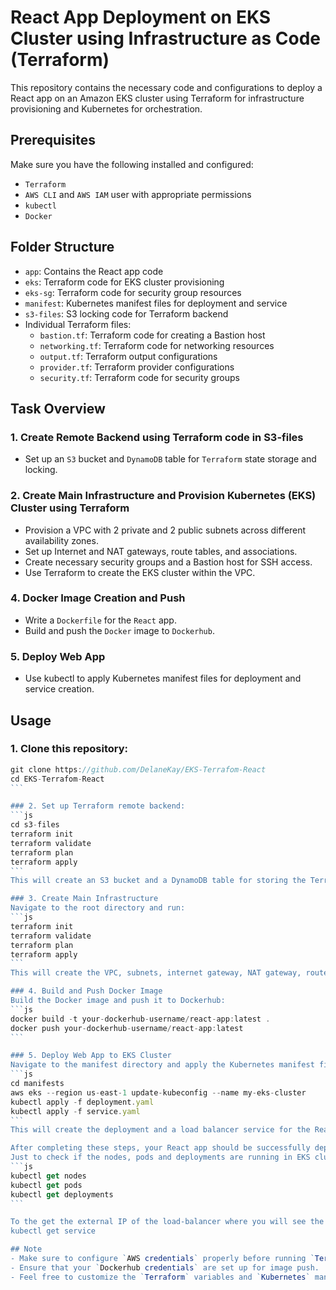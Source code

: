 # React App Deployment on EKS Cluster using Infrastructure as Code (Terraform)

This repository contains the necessary code and configurations to deploy a React app on an Amazon EKS cluster using Terraform for infrastructure provisioning and Kubernetes for orchestration.

## Prerequisites
Make sure you have the following installed and configured:
- `Terraform`
- `AWS CLI` and `AWS IAM` user with appropriate permissions
- `kubectl`
- `Docker`

## Folder Structure
- `app`: Contains the React app code
- `eks`: Terraform code for EKS cluster provisioning
- `eks-sg`: Terraform code for security group resources
- `manifest`: Kubernetes manifest files for deployment and service
- `s3-files`: S3 locking code for Terraform backend
- Individual Terraform files:
  - `bastion.tf`: Terraform code for creating a Bastion host
  - `networking.tf`: Terraform code for networking resources
  - `output.tf`: Terraform output configurations
  - `provider.tf`: Terraform provider configurations
  - `security.tf`: Terraform code for security groups

## Task Overview
### 1. Create Remote Backend using Terraform code in S3-files 
- Set up an `S3` bucket and `DynamoDB` table for `Terraform` state storage and locking.

### 2. Create Main Infrastructure and Provision Kubernetes (EKS) Cluster using Terraform
- Provision a VPC with 2 private and 2 public subnets across different availability zones.
- Set up Internet and NAT gateways, route tables, and associations.
- Create necessary security groups and a Bastion host for SSH access.
- Use Terraform to create the EKS cluster within the VPC.

### 4. Docker Image Creation and Push
- Write a `Dockerfile` for the `React` app.
- Build and push the `Docker` image to `Dockerhub`.

### 5. Deploy Web App
- Use kubectl to apply Kubernetes manifest files for deployment and service creation.

## Usage
### 1. Clone this repository:
````js
git clone https://github.com/DelaneKay/EKS-Terrafom-React
cd EKS-Terrafom-React
```

### 2. Set up Terraform remote backend:
```js
cd s3-files
terraform init
terraform validate
terraform plan
terraform apply
```
This will create an S3 bucket and a DynamoDB table for storing the Terraform state file.

### 3. Create Main Infrastructure
Navigate to the root directory and run:
```js
terraform init
terraform validate
terraform plan
terraform apply
```
This will create the VPC, subnets, internet gateway, NAT gateway, route table, the Bastion host and the EKS cluster.

### 4. Build and Push Docker Image
Build the Docker image and push it to Dockerhub:
```js
docker build -t your-dockerhub-username/react-app:latest .
docker push your-dockerhub-username/react-app:latest
```

### 5. Deploy Web App to EKS Cluster
Navigate to the manifest directory and apply the Kubernetes manifest files:
```js
cd manifests
aws eks --region us-east-1 update-kubeconfig --name my-eks-cluster
kubectl apply -f deployment.yaml
kubectl apply -f service.yaml
```
This will create the deployment and a load balancer service for the React app.

After completing these steps, your React app should be successfully deployed on the EKS cluster.
Just to check if the nodes, pods and deployments are running in EKS cluster do the following:
```js
kubectl get nodes
kubectl get pods
kubectl get deployments
```

To the get the external IP of the load-balancer where you will see the app do the following: 
kubectl get service

## Note
- Make sure to configure `AWS credentials` properly before running `Terraform` commands.
- Ensure that your `Dockerhub credentials` are set up for image push.
- Feel free to customize the `Terraform` variables and `Kubernetes` manifest files according to your project requirements.
